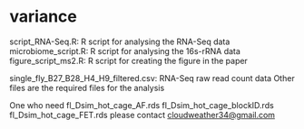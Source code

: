 # variance
script_RNA-Seq.R: R script for analysing the RNA-Seq data 
microbiome_script.R: R script for analysing the 16s-rRNA data
figure_script_ms2.R: R script for creating the figure in the paper


single_fly_B27_B28_H4_H9_filtered.csv: RNA-Seq raw read count data
Other files are the required files for the analysis 

One who need fl_Dsim_hot_cage_AF.rds
             fl_Dsim_hot_cage_blockID.rds
             fl_Dsim_hot_cage_FET.rds
please contact cloudweather34@gmail.com
